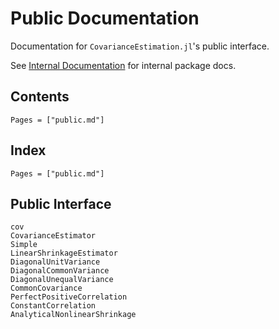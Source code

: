 # Public Documentation

Documentation for `CovarianceEstimation.jl`'s public interface.

See [Internal Documentation](@ref) for internal package docs.

## Contents

```@contents
Pages = ["public.md"]
```

## Index

```@index
Pages = ["public.md"]
```

## Public Interface

```@docs
cov
CovarianceEstimator
Simple
LinearShrinkageEstimator
DiagonalUnitVariance
DiagonalCommonVariance
DiagonalUnequalVariance
CommonCovariance
PerfectPositiveCorrelation
ConstantCorrelation
AnalyticalNonlinearShrinkage
```
